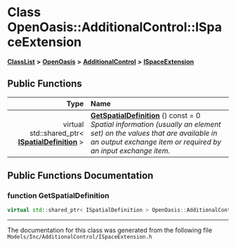 

# Class OpenOasis::AdditionalControl::ISpaceExtension



[**ClassList**](annotated.md) **>** [**OpenOasis**](namespace_open_oasis.md) **>** [**AdditionalControl**](namespace_open_oasis_1_1_additional_control.md) **>** [**ISpaceExtension**](class_open_oasis_1_1_additional_control_1_1_i_space_extension.md)










































## Public Functions

| Type | Name |
| ---: | :--- |
| virtual std::shared\_ptr&lt; [**ISpatialDefinition**](class_open_oasis_1_1_i_spatial_definition.md) &gt; | [**GetSpatialDefinition**](#function-getspatialdefinition) () const = 0<br>_Spatial information (usually an element set) on the values that are available in an output exchange item or required by an input exchange item._  |




























## Public Functions Documentation




### function GetSpatialDefinition 

```C++
virtual std::shared_ptr< ISpatialDefinition > OpenOasis::AdditionalControl::ISpaceExtension::GetSpatialDefinition () const = 0
```




------------------------------
The documentation for this class was generated from the following file `Models/Inc/AdditionalControl/ISpaceExtension.h`

